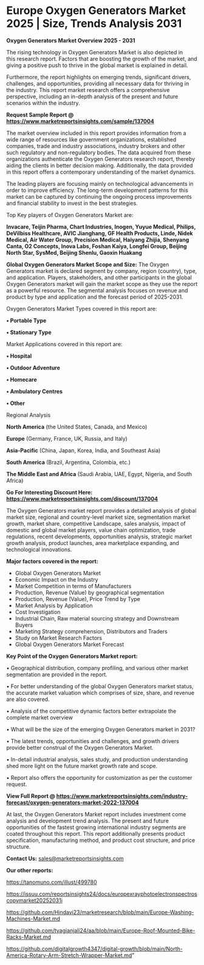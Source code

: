  # Europe Oxygen Generators Market 2025 | Size, Trends Analysis 2031

<Strong> Oxygen Generators Market Overview 2025 - 2031</strong>

The rising technology in Oxygen Generators Market is also depicted in this research report. Factors that are boosting the growth of the market, and giving a positive push to thrive in the global market is explained in detail.

Furthermore, the report highlights on emerging trends, significant drivers, challenges, and opportunities, providing all necessary data for thriving in the industry. This report market research offers a comprehensive perspective, including an in-depth analysis of the present and future scenarios within the industry.

<strong>Request Sample Report @ <a href=https://www.marketreportsinsights.com/sample/137004>https://www.marketreportsinsights.com/sample/137004</a></strong>

The market overview included in this report provides information from a wide range of resources like government organizations, established companies, trade and industry associations, industry brokers and other such regulatory and non-regulatory bodies. The data acquired from these organizations authenticate the Oxygen Generators research report, thereby aiding the clients in better decision making. Additionally, the data provided in this report offers a contemporary understanding of the market dynamics.

The leading players are focusing mainly on technological advancements in order to improve efficiency. The long-term development patterns for this market can be captured by continuing the ongoing process improvements and financial stability to invest in the best strategies.

Top Key players of Oxygen Generators Market are:

<strong>Invacare, Teijin Pharma, Chart Industries, Inogen, Yuyue Medical, Philips, DeVilbiss Healthcare, AVIC Jianghang, GF Health Products, Linde, Nidek Medical, Air Water Group, Precision Medical, Haiyang Zhijia, Shenyang Canta, O2 Concepts, Inova Labs, Foshan Kaiya, Longfei Group, Beijing North Star, SysMed, Beijing Shenlu, Gaoxin Huakang</strong>

<strong><b>Global Oxygen Generators Market Scope and Size:</b></strong>
The Oxygen Generators market is declared segment by company, region (country), type, and application. Players, stakeholders, and other participants in the global Oxygen Generators market will gain the market scope as they use the report as a powerful resource. The segmental analysis focuses on revenue and product by type and application and the forecast period of 2025-2031.

Oxygen Generators Market Types covered in this report are:

<strong>• Portable Type

• Stationary Type</strong>

Market Applications covered in this report are:

<strong>• Hospital

• Outdoor Adventure

• Homecare

• Ambulatory Centres

• Other</strong> 

Regional Analysis

<strong>North America</strong> (the United States, Canada, and Mexico)

<strong>Europe</strong> (Germany, France, UK, Russia, and Italy)

<strong>Asia-Pacific</strong> (China, Japan, Korea, India, and Southeast Asia)

<strong>South America</strong> (Brazil, Argentina, Colombia, etc.)

<strong>The Middle East and Africa</strong> (Saudi Arabia, UAE, Egypt, Nigeria, and South Africa)

<strong>Go For Interesting Discount Here: <a href=https://www.marketreportsinsights.com/discount/137004>https://www.marketreportsinsights.com/discount/137004</a></strong>

The Oxygen Generators market report provides a detailed analysis of global market size, regional and country-level market size, segmentation market growth, market share, competitive Landscape, sales analysis, impact of domestic and global market players, value chain optimization, trade regulations, recent developments, opportunities analysis, strategic market growth analysis, product launches, area marketplace expanding, and technological innovations.

<strong><b>Major factors covered in the report:</b></strong>
<ul>
  <li>Global Oxygen Generators Market </li>
  <li>Economic Impact on the Industry</li>
  <li>Market Competition in terms of Manufacturers</li>
  <li>Production, Revenue (Value) by geographical segmentation</li>
  <li>Production, Revenue (Value), Price Trend by Type</li>
  <li>Market Analysis by Application</li>
  <li>Cost Investigation</li>
  <li>Industrial Chain, Raw material sourcing strategy and Downstream Buyers</li>
  <li>Marketing Strategy comprehension, Distributors and Traders</li>
  <li>Study on Market Research Factors</li>
  <li>Global Oxygen Generators Market Forecast</li>
</ul>

<strong><b>Key Point of the Oxygen Generators Market report:</b></strong>

• Geographical distribution, company profiling, and various other market segmentation are provided in the report.

• For better understanding of the global Oxygen Generators market status, the accurate market valuation which comprises of size, share, and revenue are also covered.

• Analysis of the competitive dynamic factors better extrapolate the complete market overview

• What will be the size of the emerging Oxygen Generators market in 2031?

• The latest trends, opportunities and challenges, and growth drivers provide better construal of the Oxygen Generators Market.

• In-detail industrial analysis, sales study, and production understanding shed more light on the future market growth rate and scope.

• Report also offers the opportunity for customization as per the customer request.

<strong><b>View Full Report @ <a href=https://www.marketreportsinsights.com/industry-forecast/oxygen-generators-market-2022-137004>https://www.marketreportsinsights.com/industry-forecast/oxygen-generators-market-2022-137004</a></b></strong>


At last, the Oxygen Generators Market report includes investment come analysis and development trend analysis. The present and future opportunities of the fastest growing international industry segments are coated throughout this report. This report additionally presents product specification, manufacturing method, and product cost structure, and price structure.

<strong>Contact Us:</strong>
sales@marketreportsinsights.com

<strong>Our other reports:</strong>

<a href=https://tanomuno.com/illust/499780>https://tanomuno.com/illust/499780</a>

<a href=https://issuu.com/reportsinsights24/docs/europexrayphotoelectronspectroscopymarket20252031i>https://issuu.com/reportsinsights24/docs/europexrayphotoelectronspectroscopymarket20252031i</a>

<a href=https://github.com/Hindavi23/marketresearch/blob/main/Europe-Washing-Machines-Market.md>https://github.com/Hindavi23/marketresearch/blob/main/Europe-Washing-Machines-Market.md</a>

<a href=https://github.com/tyagianjali24/aa/blob/main/Europe-Roof-Mounted-Bike-Racks-Market.md>https://github.com/tyagianjali24/aa/blob/main/Europe-Roof-Mounted-Bike-Racks-Market.md</a>

<a href=https://github.com/digitalgrowth4347/digital-growth/blob/main/North-America-Rotary-Arm-Stretch-Wrapper-Market.md>https://github.com/digitalgrowth4347/digital-growth/blob/main/North-America-Rotary-Arm-Stretch-Wrapper-Market.md</a>"
